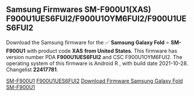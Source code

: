 <h2>Samsung Firmwares SM-F900U1(XAS) F900U1UES6FUI2/F900U1OYM6FUI2/F900U1UES6FUI2</h2>
Download the Samsung firmware for the ✅ <strong>Samsung Galaxy Fold </strong> ⭐ <strong>SM-F900U1</strong> with product code <strong>XAS</strong> <strong> from United States</strong>. This firmware has version number PDA <strong>F900U1UES6FUI2</strong> and CSC F900U1OYM6FUI2. The operating system of this firmware is Android R , with build date 2021-10-28. Changelist <strong>22417781</strong>.


[SM-F900U1](https://samfirm.shop/samsung/model/SM-F900U1)
[F900U1UES6FUI2](https://samfirm.shop/samsung/pda/F900U1UES6FUI2)
[Download Firmware Samsung Galaxy Fold SM-F900U1](https://samfirm.shop/samsung/firmware/468980)

